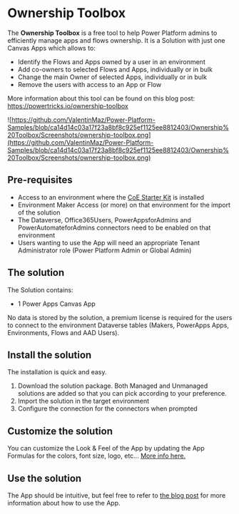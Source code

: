 # Ownership Toolbox
The **Ownership Toolbox** is a free tool to help Power Platform admins to efficiently manage apps and flows ownership. It is a Solution with just one Canvas Apps which allows to:
- Identify the Flows and Apps owned by a user in an environment
- Add co-owners to selected Flows and Apps, individually or in bulk
- Change the main Owner of selected Apps, individually or in bulk
- Remove the users with access to an App or Flow

More information about this tool can be found on this blog post: https://powertricks.io/ownership-toolbox

![https://github.com/ValentinMaz/Power-Platform-Samples/blob/ca14d14c03a17f23a8bf8c925ef1125ee8812403/Ownership%20Toolbox/Screenshots/ownership-toolbox.png](https://github.com/ValentinMaz/Power-Platform-Samples/blob/ca14d14c03a17f23a8bf8c925ef1125ee8812403/Ownership%20Toolbox/Screenshots/ownership-toolbox.png)

## Pre-requisites
- Access to an environment where the [CoE Starter Kit](https://learn.microsoft.com/en-us/power-platform/guidance/coe/starter-kit) is installed
- Environment Maker Access (or more) on that environment for the import of the solution
- The Dataverse, Office365Users, PowerAppsforAdmins and PowerAutomateforAdmins connectors need to be enabled on that environment
- Users wanting to use the App will need an appropriate Tenant Administrator role (Power Platform Admin or Global Admin)

## The solution
The Solution contains:
- 1 Power Apps Canvas App

No data is stored by the solution, a premium license is required for the users to connect to the environment Dataverse tables (Makers, PowerApps Apps, Environments, Flows and AAD Users).

## Install the solution
The installation is quick and easy.
1. Download the solution package. Both Managed and Unmanaged solutions are added so that you can pick according to your preference.
2. Import the solution in the target environment
3. Configure the connection for the connectors when prompted

## Customize the solution
You can customize the Look & Feel of the App by updating the App Formulas for the colors, font size, logo, etc... [More info here.](https://powertricks.io/ownership-toolbox#additional-comments)

## Use the solution
The App should be intuitive, but feel free to refer to [the blog post](https://powertricks.io/ownership-toolbox) for more information about how to use the App.